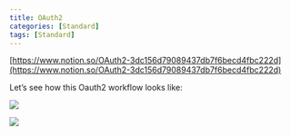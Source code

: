 ```yaml
---
title: OAuth2
categories: [Standard]
tags: [Standard]
---
```


[https://www.notion.so/OAuth2-3dc156d79089437db7f6becd4fbc222d](https://www.notion.so/OAuth2-3dc156d79089437db7f6becd4fbc222d)


Let’s see how this Oauth2 workflow looks like:


![](https://prod-files-secure.s3.us-west-2.amazonaws.com/9960fb2a-b75e-4bea-a8f9-b00925db1215/3bce41e0-99e8-4ebd-9701-e2bc9cbb79a2/Untitled.png?X-Amz-Algorithm=AWS4-HMAC-SHA256&X-Amz-Content-Sha256=UNSIGNED-PAYLOAD&X-Amz-Credential=ASIAZI2LB466YHVH4TFW%2F20250920%2Fus-west-2%2Fs3%2Faws4_request&X-Amz-Date=20250920T202042Z&X-Amz-Expires=3600&X-Amz-Security-Token=IQoJb3JpZ2luX2VjEHwaCXVzLXdlc3QtMiJHMEUCIEMWbsjOuUgs7lbmbHdH7VjoWXukQKuzZYyRBCkRNrQkAiEA3sZjWaFWUgYnGp3sGajuTeR4%2FPgFSm8%2BlaR5GMOKciMqiAQI9f%2F%2F%2F%2F%2F%2F%2F%2F%2F%2FARAAGgw2Mzc0MjMxODM4MDUiDNDcMYsFteItn5diOyrcAzBCkNp1HxCsm%2Flpp%2Bif1ONvhVBFCM%2BUCO3scjUdklsmPZT00%2FRzLYz%2B9GoH%2BKX47vsXa58ofS3GC15HGnAGUycrdksBwbRKSWc0ZEdVv2%2BdR6qo2jIhUFU14dFvkNLMnM9irhFuEfdB4pSw3j%2Blh9HRBXLrPkbNcei%2BsfB4%2Fq2IpSjL0OiG09u2vhS1naN8gjYLY2UzWjCY8rG1FQquHusI9ZdY3mQwXJUzotB23rHOkhKqkMOlY0V297G%2B%2BeJ5dzym6Hpcxc5ty3meY2INV7%2Fdjh2o%2BlP0CjQbPYFBs%2ByBHiXAJDq5IkwqzUj6wjyQrqiM3B5wk1Ge7ahVUhK3NQi2%2F26WATQtxz86Dm3Xgcd%2Bf%2BbHq24rcOUu1Jhb76TrrvjDApFTk6Rww%2FUTtdLyAqIiKIaFIzP3mPCMBxhZt6Vq1ep87FHPAjlnhOqAvJHTqnvjO%2FYw8BZk%2FDzDUULK6V%2BXe%2FETmhqaJig3MukOSghh%2BTcLr7QFXiJtHABiw3c4tBh4dK7C2b3NGej1l5Uq6cSLTMsHd0skpcppB15H4nQbnqtcKt%2Bg%2F9mR0%2FG3I53pKh1gWV8iv4hVSQ2vmsHx9Yig9II9dFA11dOtYiAEuOmQ%2BNpu%2Fnp3X99g%2FErrMNSIvMYGOqUBrFPVnl50MgfwXZbjWxjYiOV7ywUQoB8nVkGNwxP8aKJ%2FOwYIoide%2FnyBGcGBoZgo0hiqR1hEo7poZ%2BWpZoGrv5HO5WogAZe8qSc8ppyS2fbZ2pK5HodduW%2Bz9yuCaad0Mnl1YyWmGZt7uawxZEzMYkny11Eo7Fi%2FxRrbskc6jqel3KdRjgQgNveH3fTwZwP8p28QUt5gArTHCofF6zRC7%2BVPaGKN&X-Amz-Signature=8328300dc14acf7fab18fe1e08d858150851e36709a904dd48aa21b532963ea7&X-Amz-SignedHeaders=host&x-amz-checksum-mode=ENABLED&x-id=GetObject)


![](https://prod-files-secure.s3.us-west-2.amazonaws.com/9960fb2a-b75e-4bea-a8f9-b00925db1215/27d32b66-de43-41de-80f7-7edb81d1190f/Untitled.png?X-Amz-Algorithm=AWS4-HMAC-SHA256&X-Amz-Content-Sha256=UNSIGNED-PAYLOAD&X-Amz-Credential=ASIAZI2LB466YHVH4TFW%2F20250920%2Fus-west-2%2Fs3%2Faws4_request&X-Amz-Date=20250920T202042Z&X-Amz-Expires=3600&X-Amz-Security-Token=IQoJb3JpZ2luX2VjEHwaCXVzLXdlc3QtMiJHMEUCIEMWbsjOuUgs7lbmbHdH7VjoWXukQKuzZYyRBCkRNrQkAiEA3sZjWaFWUgYnGp3sGajuTeR4%2FPgFSm8%2BlaR5GMOKciMqiAQI9f%2F%2F%2F%2F%2F%2F%2F%2F%2F%2FARAAGgw2Mzc0MjMxODM4MDUiDNDcMYsFteItn5diOyrcAzBCkNp1HxCsm%2Flpp%2Bif1ONvhVBFCM%2BUCO3scjUdklsmPZT00%2FRzLYz%2B9GoH%2BKX47vsXa58ofS3GC15HGnAGUycrdksBwbRKSWc0ZEdVv2%2BdR6qo2jIhUFU14dFvkNLMnM9irhFuEfdB4pSw3j%2Blh9HRBXLrPkbNcei%2BsfB4%2Fq2IpSjL0OiG09u2vhS1naN8gjYLY2UzWjCY8rG1FQquHusI9ZdY3mQwXJUzotB23rHOkhKqkMOlY0V297G%2B%2BeJ5dzym6Hpcxc5ty3meY2INV7%2Fdjh2o%2BlP0CjQbPYFBs%2ByBHiXAJDq5IkwqzUj6wjyQrqiM3B5wk1Ge7ahVUhK3NQi2%2F26WATQtxz86Dm3Xgcd%2Bf%2BbHq24rcOUu1Jhb76TrrvjDApFTk6Rww%2FUTtdLyAqIiKIaFIzP3mPCMBxhZt6Vq1ep87FHPAjlnhOqAvJHTqnvjO%2FYw8BZk%2FDzDUULK6V%2BXe%2FETmhqaJig3MukOSghh%2BTcLr7QFXiJtHABiw3c4tBh4dK7C2b3NGej1l5Uq6cSLTMsHd0skpcppB15H4nQbnqtcKt%2Bg%2F9mR0%2FG3I53pKh1gWV8iv4hVSQ2vmsHx9Yig9II9dFA11dOtYiAEuOmQ%2BNpu%2Fnp3X99g%2FErrMNSIvMYGOqUBrFPVnl50MgfwXZbjWxjYiOV7ywUQoB8nVkGNwxP8aKJ%2FOwYIoide%2FnyBGcGBoZgo0hiqR1hEo7poZ%2BWpZoGrv5HO5WogAZe8qSc8ppyS2fbZ2pK5HodduW%2Bz9yuCaad0Mnl1YyWmGZt7uawxZEzMYkny11Eo7Fi%2FxRrbskc6jqel3KdRjgQgNveH3fTwZwP8p28QUt5gArTHCofF6zRC7%2BVPaGKN&X-Amz-Signature=989e14c71f975ba774cfb9e013fcac03b7adbf76b71f01df62b56e4196f572af&X-Amz-SignedHeaders=host&x-amz-checksum-mode=ENABLED&x-id=GetObject)

